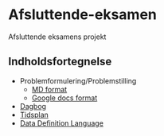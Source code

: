 <a name="top"></a>
# Afsluttende-eksamen
Afsluttende eksamens projekt

## Indholdsfortegnelse



* Problemformulering/Problemstilling
  * [MD format](/Content/Rapport/Problemformulering-Problemstilling.md#top) 
  * [Google docs format](https://docs.google.com/document/d/e/2PACX-1vTYjpOeNGRN4mpYn4MZz8hGRlNB-oc-7Tzy5ZQX4Y12ETD2gh8HECvlQKa8IgXef75du8-Z8AXj9Dd5/pub)
* [Dagbog](/Content/Rapport/Dagbog.md#top)
* [Tidsplan](https://docs.google.com/spreadsheets/d/e/2PACX-1vTmRWr2VOF8tnhqKys-RJZ20enCPFaikzYS86ycknM110pRSiKs54IquYqIihYrrJZRRyb9z2On83Is/pubhtml)
* [Data Definition Language]()

